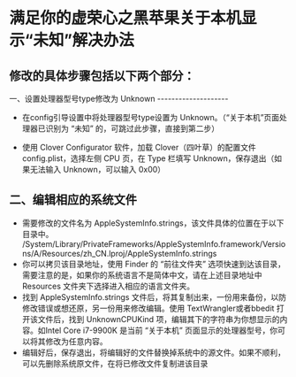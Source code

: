 # 满足你的虚荣心之黑苹果关于本机显示“未知”解决办法

修改的具体步骤包括以下两个部分：
--------

一、设置处理器型号type修改为 Unknown
    --------------------
    
* 在config引导设置中将处理器型号type设置为 Unknown。（“关于本机”页面处理器已识别为 “未知” 的，可跳过此步骤，直接到第二步）

* 使用 Clover Configurator 软件，加载 Clover（四叶草）的配置文件 config.plist，选择左侧 CPU 页，在 Type 栏填写 Unknown，保存退出（如果无法输入 Unknown，可以输入 0x00） 


二、编辑相应的系统文件
------------------     
* 需要修改的文件名为 AppleSystemInfo.strings，该文件具体的位置在于以下目录中。
/System/Library/PrivateFrameworks/AppleSystemInfo.framework/Versions/A/Resources/zh_CN.lproj/AppleSystemInfo.strings
* 你可以拷贝该目录地址，使用 Finder 的 “前往文件夹” 选项快速到达该目录，需要注意的是，如果你的系统语言不是简体中文，请在上述目录地址中 Resources 文件夹下选择进入相应的语言文件夹。
* 找到 AppleSystemInfo.strings 文件后，将其复制出来，一份用来备份，以防修改错误或想还原，另一份用来修改编辑。使用 TextWrangler或者bbedit 打开该文件后，找到 UnknownCPUKind 项，编辑其下的字符串为你想显示的内容。如Intel Core i7-9900K 是当前 “关于本机” 页面显示的处理器型号，你可以将其修改为任意内容。
* 编辑好后，保存退出，将编辑好的文件替换掉系统中的源文件。如果不顺利，可以先删除系统原文件，在将已修改文件复制进该目录
